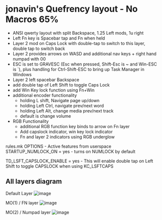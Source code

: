 # jonavin's Quefrency layout - No Macros 65%

- ANSI qwerty layout with split Backspace, 1.25 Left mods, 1u right
- Left Fn key is Spacebar tap and Fn when held
- Layer 2 mod on Caps Lock with double-tap to switch to this layer, double tap to switch back
- Layer 2 provides arrows on WASD and additional nav keys + right hand numpad with 00
- ESC is set to GRAVESC (Esc when pressed, Shift-Esc is ~  and Win-ESC is `), plus handling for Ctrl-Shift-ESC to bring up Task Manager in Windows 
- Layer 2 left spacebar Backspace
- add double tap of Left Shift to toggle Caps Lock
- add Win Key lock function using Fn+Win
- additional encoder functionality
    - holding L shift, Navigate page up/down
    - holding Left Ctrl, navigate prev/next word
    - holding Left Alt, change media prev/next track
    - default is change volume
- RGB Functionality
    - additional RGB function key binds to arrow on Fn layer
    - Add capslock indicator, win key lock indicator
    - Fn and layer 2 indicators using RGB underglow

rules.mk OPTIONS - Active features from userspace
STARTUP_NUMLOCK_ON = yes
    - turns on NUMLOCK by default

TD_LSFT_CAPSLOCK_ENABLE = yes
    - This will enable double tap on Left Shift to toggle CAPSLOCK when using KC_LSFTCAPS

## All layers diagram

Default Layer
![image](https://user-images.githubusercontent.com/71780717/127251683-ad445b40-95a9-4d2a-b164-a96f3a13464e.png)

MO(1) / FN layer
![image](https://user-images.githubusercontent.com/71780717/127251736-047f2f73-dfff-4fcc-bf0e-a5378e2fee08.png)

MO(2) / Numpad layer
![image](https://user-images.githubusercontent.com/71780717/127251985-4f564a56-8836-4db0-9cbd-ec859755a8d9.png)
